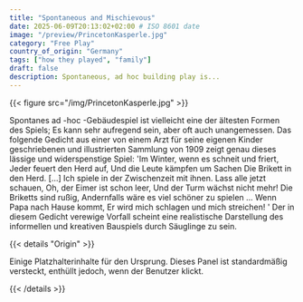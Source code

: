 ```yaml
---
title: "Spontaneous and Mischievous"
date: 2025-06-09T20:13:02+02:00 # ISO 8601 date
image: "/preview/PrincetonKasperle.jpg"
category: "Free Play"
country_of_origin: "Germany"
tags: ["how they played", "family"]
draft: false
description: Spontaneous, ad hoc building play is...
---
```




{{< figure src="/img/PrincetonKasperle.jpg" >}}

Spontanes ad -hoc -Gebäudespiel ist vielleicht eine der ältesten Formen des Spiels; Es kann sehr aufregend sein, aber oft auch unangemessen. Das folgende Gedicht aus einer von einem Arzt für seine eigenen Kinder geschriebenen und illustrierten Sammlung von 1909 zeigt genau dieses lässige und widerspenstige Spiel:
'Im Winter, wenn es schneit und friert,
Jeder feuert den Herd auf,
Und die Leute kämpfen um Sachen
Die Brikett in den Herd.
[…]
Ich spiele in der Zwischenzeit mit ihnen.
Lass alle jetzt schauen,
Oh, der Eimer ist schon leer,
Und der Turm wächst nicht mehr!
Die Briketts sind rußig, 
Andernfalls wäre es viel schöner zu spielen ...
Wenn Papa nach Hause kommt,
Er wird mich schlagen und mich streichen! '
Der in diesem Gedicht verewige Vorfall scheint eine realistische Darstellung des informellen und kreativen Bauspiels durch Säuglinge zu sein.

{{< details "Origin" >}}

Einige Platzhalterinhalte für den Ursprung. Dieses Panel ist standardmäßig versteckt, enthüllt jedoch, wenn der Benutzer klickt.

{{< /details >}}


